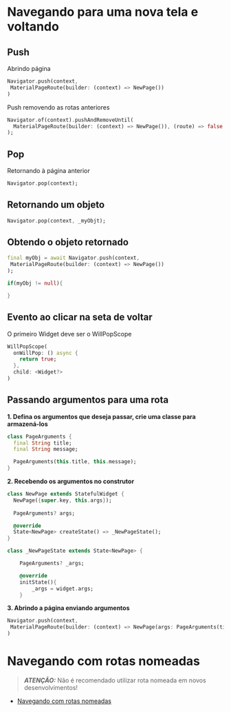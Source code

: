 # Navegando para uma nova tela e voltando

## Push

Abrindo página

```dart
Navigator.push(context,
 MaterialPageRoute(builder: (context) => NewPage())
)
```

Push removendo as rotas anteriores

```dart
Navigator.of(context).pushAndRemoveUntil(
  MaterialPageRoute(builder: (context) => NewPage()), (route) => false
);
```

## Pop

Retornando à página anterior

```dart
Navigator.pop(context);
```

## Retornando um objeto

```dart
Navigator.pop(context, _myObjt);
```

## Obtendo o objeto retornado

```dart
final myObj = await Navigator.push(context,
 MaterialPageRoute(builder: (context) => NewPage())
);

if(myObj != null){

}
```

## Evento ao clicar na seta de voltar

O primeiro Widget deve ser o WillPopScope

```dart
WillPopScope(
  onWillPop: () async {
    return true;
  },
  child: <Widget?>
)
```

## Passando argumentos para uma rota

**1. Defina os argumentos que deseja passar, crie uma classe para armazená-los**

```dart
class PageArguments {
  final String title;
  final String message;

  PageArguments(this.title, this.message);
}
```

**2. Recebendo os argumentos no construtor**

```dart
class NewPage extends StatefulWidget {
  NewPage({super.key, this.args});
  
  PageArguments? args;

  @override
  State<NewPage> createState() => _NewPageState();
}

class _NewPageState extends State<NewPage> {

	PageArguments? _args;

	@override
	initState(){
		_args = widget.args;
	}
```

**3. Abrindo a página enviando argumentos**

```dart
Navigator.push(context,
 MaterialPageRoute(builder: (context) => NewPage(args: PageArguments(title: 'Titulo', message: 'Mensagem')))
)
```

# Navegando com rotas nomeadas

> **_ATENÇÃO:_** Não é recomendado utilizar rota nomeada em novos desenvolvimentos!

- [Navegando com rotas nomeadas](https://github.com/leofds/flutter-class/blob/master/flutter/navigator_old.md)
